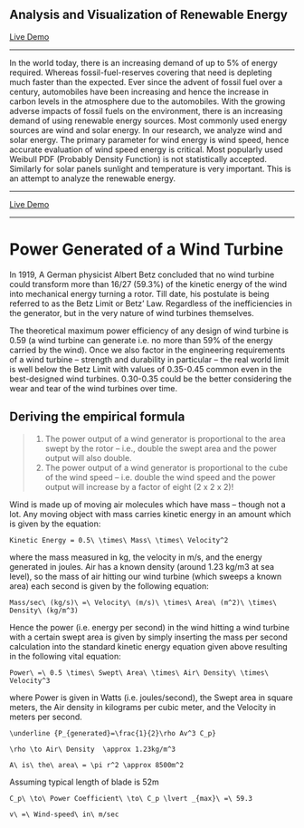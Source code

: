 ## Analysis and Visualization of Renewable Energy

[Live Demo](https://vittalsiddaiah.github.io/AnalysisAndVisualizationOfRenewableEnergy/)

--------


In the world today, there is an increasing demand of up to 5% of energy required. Whereas fossil-fuel-reserves covering that need is depleting much faster than the expected. 
Ever since the advent of fossil fuel over a century, automobiles have been increasing and hence the increase in carbon levels in the atmosphere due to the automobiles.
With the growing adverse impacts of fossil fuels on the environment, there is an increasing demand of using renewable energy sources. Most commonly used energy sources are wind and solar energy.
In our research, we analyze wind and solar energy.  The primary parameter for wind energy is wind speed, hence accurate evaluation of wind speed energy is critical.  Most popularly used Weibull PDF (Probably Density Function) is not statistically accepted. Similarly for solar panels sunlight and temperature is very important.  This is an attempt to analyze the renewable energy.


--------


[Live Demo](https://vittalsiddaiah.github.io/AnalysisAndVisualizationOfRenewableEnergy/)

-----

# Power Generated of a Wind Turbine

In 1919, A German physicist Albert Betz concluded that no wind turbine could transform more than 16/27 (59.3%) of the kinetic energy of the wind into mechanical energy turning a rotor. Till date, his postulate is being referred to as the Betz Limit or Betz’ Law.  Regardless of the inefficiencies in the generator, but in the very nature of wind turbines themselves.

The theoretical maximum power efficiency of any design of wind turbine is 0.59 (a wind turbine can generate i.e. no more than 59% of the energy carried by the wind). Once we also factor in the engineering requirements of a wind turbine – strength and durability in particular – the real world limit is well below the Betz Limit with values of 0.35-0.45 common even in the best-designed wind turbines. 0.30-0.35 could be the better considering the wear and tear of the wind turbines over time.

## Deriving the empirical formula

> 1) The power output of a wind generator is proportional to the area swept by the rotor – i.e., double the swept area and the power output will also double.
> 2) The power output of a wind generator is proportional to the cube of the wind speed – i.e. double the wind speed and the power output will increase by a factor of eight (2 x 2 x 2)!

Wind is made up of moving air molecules which have mass – though not a lot. Any moving object with mass carries kinetic energy in an amount which is given by the equation:


```katex
Kinetic Energy = 0.5\ \times\ Mass\ \times\ Velocity^2
```

where the mass measured in kg, the velocity in m/s, and the energy generated in joules.  Air has a known density (around 1.23 kg/m3 at sea level), so the mass of air hitting our wind turbine (which sweeps a known area) each second is given by the following equation:


```katex
Mass/sec\ (kg/s)\ =\ Velocity\ (m/s)\ \times\ Area\ (m^2)\ \times\ Density\ (kg/m^3)
```


Hence the power (i.e. energy per second) in the wind hitting a wind turbine with a certain swept area is given by simply inserting the mass per second calculation into the standard kinetic energy equation given above resulting in the following vital equation:

```katex
Power\ =\ 0.5 \times\ Swept\ Area\ \times\ Air\ Density\ \times\ Velocity^3
```

where Power is given in Watts (i.e. joules/second), the Swept area in square meters, the Air density in kilograms per cubic meter, and the Velocity in meters per second.


```katex
\underline {P_{generated}=\frac{1}{2}\rho Av^3 C_p}

\rho \to Air\ Density  \approx 1.23kg/m^3

A\ is\ the\ area\ = \pi r^2 \approx 8500m^2  
```
Assuming typical length of blade is 52m

```katex
C_p\ \to\ Power Coefficient\ \to\ C_p \lvert _{max}\ =\ 59.3 

v\ =\ Wind-speed\ in\ m/sec

```


